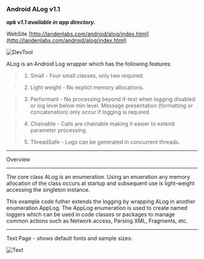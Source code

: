 ### Android ALog v1.1

***apk v1.1  available in app directory.***

WebSite
[http://landenlabs.com/android/alog/index.html](http://landenlabs.com/android/alog/index.html)

![DevTool](http://landenlabs.com//android/alog/alog.png)

ALog is an Android Log wrapper which has the following features:

>   1. Small \- Four small classes, only two required.

>   2. Light weight \- No explict memory allocations. 

>   3. Performant \- No processing beyond if-test when logging disabled or 
log level below min level.  Message presentation (formatting or concatenation) 
only occur if logging is required. 

>   4. Chainable \- Calls are chainable making it easier to extend parameter processing. 

>   5. ThreadSafe \- Logs can be generated in concurrent threads.


***
Overview
***
The core class ALog is an enumeration. Using an enueration any memory allocation
of the class occurs at startup and subsequent use is light-weight accessing
the singleton instance.

This example code futher extends the logging by wrapping ALog in another 
enumeration AppLog.  The AppLog enumeration is used to create named loggers
which can be used in code classes or packages to manage common actions such as
Network access, Parsing XML, Fragments, etc. 


 
 
***
Text Page - shows default fonts and sample sizes:

![Text](http://landenlabs.com//android/devstuff/text.jpg)



